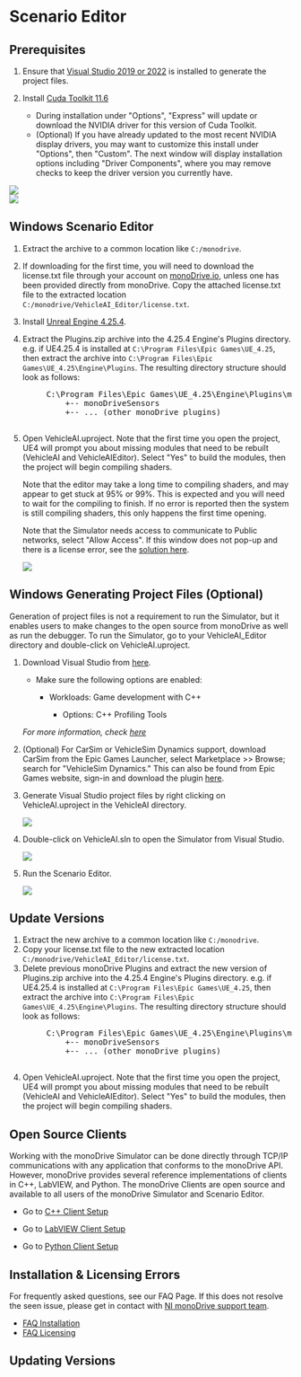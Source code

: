 # Scenario Editor

## Prerequisites 

1. Ensure that [Visual Studio 2019 or 2022](https://visualstudio.microsoft.com/downloads/) is installed to generate the project files. 

1. Install [Cuda Toolkit 11.6](https://developer.nvidia.com/cuda-11-6-2-download-archive)
    - During installation under "Options", "Express" will update or download the NVIDIA driver for this version of Cuda Toolkit. 
    - (Optional) If you have already updated to the most recent NVIDIA display drivers, you may want to customize this install under "Options", then "Custom". The next window will display installation options including "Driver Components", where you may remove checks to keep the driver version you currently have.

<div class ='img_container'>

<div class="img_container">
    <img class='md_img' src="../../../imgs/cuda_options.png"/>
</div>

<div class="img_container">
    <img class='md_img' src="../../../imgs/cuda_options2.png"/>
</div>
  
</div>

## Windows Scenario Editor

1. Extract the archive to a common location like `C:/monodrive`.
1. If downloading for the first time, you will need to download the license.txt file through your account on [monoDrive.io](https://www.monodrive.io/register), unless one has been provided directly from monoDrive. Copy the attached license.txt file to the extracted location `C:/monodrive/VehicleAI_Editor/license.txt`.
1. Install [Unreal Engine 4.25.4](https://www.unrealengine.com/en-US/).
1. Extract the Plugins.zip archive into the 4.25.4 Engine's Plugins directory. e.g. if UE4.25.4 is installed at `C:\Program Files\Epic Games\UE_4.25`, then extract the archive into `C:\Program Files\Epic Games\UE_4.25\Engine\Plugins`. The resulting directory structure should look as follows:
    <pre>
        C:\Program Files\Epic Games\UE_4.25\Engine\Plugins\monoDrive
            +-- monoDriveSensors
            +-- ... (other monoDrive plugins)
    </pre>         
5. Open VehicleAI.uproject. Note that the first time you open the project, UE4 will prompt you about missing modules that need to be rebuilt (VehicleAI and VehicleAIEditor). Select "Yes" to build the modules, then the project will begin compiling shaders. 

    Note that the editor may take a long time to compiling shaders, and may appear to get stuck at 95% or 99%. This is expected and you will need to wait for the compiling to finish. If no error is reported then the system is still compiling shaders, this only happens the first time opening. 

    Note that the Simulator needs access to communicate to Public networks, select "Allow Access". If this window does not pop-up and there is a license error, see the [solution here](../../../FAQ/#scenario-editor-licence-error-simulator-license-error-windows).
    
    <div class="img_container">
    <img class='lg_img' src="../../img/allow_access.png"/>
    </div>

## Windows Generating Project Files (Optional)

Generation of project files is not a requirement to run the Simulator, but it enables users to make changes to the open source from monoDrive as well as run the debugger. To run the Simulator, go to your VehicleAI_Editor directory and double-click on VehicleAI.uproject.

1. Download Visual Studio from [here](https://visualstudio.microsoft.com/).

    - Make sure the following options are enabled:

         - Workloads: Game development with C++

            - Options: C++ Profiling Tools

    *For more information, check [here](https://docs.unrealengine.com/en-US/Programming/Development/VisualStudioSetup/index.html)*

1. (Optional) For CarSim or VehicleSim Dynamics support, download CarSim from the Epic Games Launcher, select Marketplace >> Browse; search for "VehicleSim Dynamics." This can also be found from Epic Games website, sign-in and download the plugin [here](https://www.unrealengine.com/marketplace/en-US/product/carsim-vehicle-dynamics).

1. Generate Visual Studio project files by right clicking on VehicleAI.uproject in the VehicleAI directory. 

    <div class="img_container">
    <img class='lg_img' src="../../../LV_client/quick_start/imgs/generate_project_files.png"/>
    </div>

2. Double-click on VehicleAI.sIn to open the Simulator from Visual Studio.

    <div class="img_container">
    <img class='lg_img' src="../../../LV_client/quick_start/imgs/vehicle-sIn.png"/>
    </div>

3. Run the Scenario Editor.

    <div class="img_container">
    <img class='wide_img' src="../../../LV_client/quick_start/imgs/play.png"/>
    </div>

## Update Versions

1. Extract the new archive to a common location like `C:/monodrive`.
1. Copy your license.txt file to the new extracted location `C:/monodrive/VehicleAI_Editor/license.txt`.
1. Delete previous monoDrive Plugins and extract the new version of Plugins.zip archive into the 4.25.4 Engine's Plugins directory. e.g. if UE4.25.4 is installed at `C:\Program Files\Epic Games\UE_4.25`, then extract the archive into `C:\Program Files\Epic Games\UE_4.25\Engine\Plugins`. The resulting directory structure should look as follows:
    <pre>
        C:\Program Files\Epic Games\UE_4.25\Engine\Plugins\monoDrive
            +-- monoDriveSensors
            +-- ... (other monoDrive plugins)
    </pre>         
5. Open VehicleAI.uproject. Note that the first time you open the project, UE4 will prompt you about missing modules that need to be rebuilt (VehicleAI and VehicleAIEditor). Select "Yes" to build the modules, then the project will begin compiling shaders. 

## Open Source Clients

Working with the monoDrive Simulator can be done directly through TCP/IP communications with any application that conforms to the monoDrive API. However, monoDrive provides several reference implementations of clients in C++, LabVIEW, and Python. The monoDrive Clients are open source and available to all users of the monoDrive Simulator and Scenario Editor.

 - Go to [C++ Client Setup](../../cpp_client/cpp_quick_start.md)

 - Go to [LabVIEW Client Setup](../../LV_client/quick_start/LabVIEW_client_quick_start.md)

 - Go to [Python Client Setup](../../python_client/quick_start.md)

## Installation & Licensing Errors

For frequently asked questions, see our FAQ Page. If this  does not resolve the seen issue, please get in contact with [ NI monoDrive support team](https://www.monodrive.io/contact).

 - [FAQ Installation](../../../FAQ/#installation)
 - [FAQ Licensing](../../../FAQ/#licensing)

## Updating Versions

<p>&nbsp;</p>